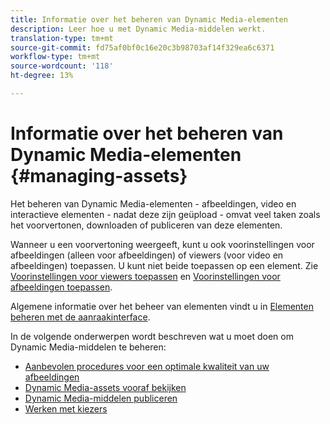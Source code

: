 ```yaml
---
title: Informatie over het beheren van Dynamic Media-elementen
description: Leer hoe u met Dynamic Media-middelen werkt.
translation-type: tm+mt
source-git-commit: fd75af0bf0c16e20c3b98703af14f329ea6c6371
workflow-type: tm+mt
source-wordcount: '118'
ht-degree: 13%

---
```



# Informatie over het beheren van Dynamic Media-elementen {#managing-assets}

Het beheren van Dynamic Media-elementen - afbeeldingen, video en interactieve elementen - nadat deze zijn geüpload - omvat veel taken zoals het voorvertonen, downloaden of publiceren van deze elementen.

Wanneer u een voorvertoning weergeeft, kunt u ook voorinstellingen voor afbeeldingen (alleen voor afbeeldingen) of viewers (voor video en afbeeldingen) toepassen. U kunt niet beide toepassen op een element. Zie [Voorinstellingen voor viewers toepassen](viewer-presets.md) en [Voorinstellingen voor afbeeldingen toepassen](image-presets.md).

Algemene informatie over het beheer van elementen vindt u in [Elementen beheren met de aanraakinterface](/help/assets/manage-digital-assets.md).

In de volgende onderwerpen wordt beschreven wat u moet doen om Dynamic Media-middelen te beheren:

* [Aanbevolen procedures voor een optimale kwaliteit van uw afbeeldingen](best-practices-for-optimizing-the-quality-of-your-images.md)
* [Dynamic Media-assets vooraf bekijken](previewing-assets.md)
* [Dynamic Media-middelen publiceren](publishing-dynamicmedia-assets.md)
* [Werken met kiezers](working-with-selectors.md)

